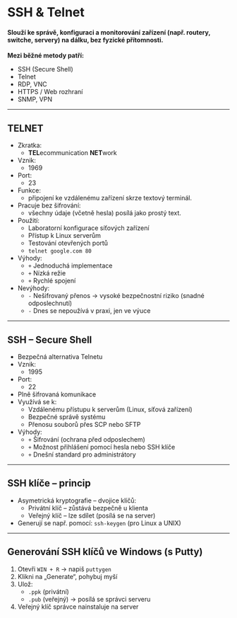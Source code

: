 # SSH & Telnet

#### Slouží ke správě, konfiguraci a monitorování zařízení (např. routery, switche, servery) na dálku, bez fyzické přítomnosti.

**Mezi běžné metody patří:**
- SSH (Secure Shell)
- Telnet
- RDP, VNC
- HTTPS / Web rozhraní
- SNMP, VPN
---

## TELNET
- Zkratka:
  - **TEL**ecommunication **NET**work
- Vznik:
  - 1969
- Port:
  - 23
- Funkce:
  - připojení ke vzdálenému zařízení skrze textový terminál.
- Pracuje bez šifrování:
  - všechny údaje (včetně hesla) posílá jako prostý text.
- Použití:
  - Laboratorní konfigurace síťových zařízení
  - Přístup k Linux serverům
  - Testování otevřených portů
  - `telnet google.com 80`
- Výhody:
  - `+` Jednoduchá implementace
  - `+` Nízká režie
  - `+` Rychlé spojení
- Nevýhody:
  - `-` Nešifrovaný přenos → vysoké bezpečnostní riziko (snadné odposlechnutí)
  - `-` Dnes se nepoužívá v praxi, jen ve výuce
---

## SSH – Secure Shell
- Bezpečná alternativa Telnetu
- Vznik:
  - 1995
- Port:
  - 22
- Plně šifrovaná komunikace
- Využívá se k:
  - Vzdálenému přístupu k serverům (Linux, síťová zařízení)
  - Bezpečné správě systému
  - Přenosu souborů přes SCP nebo SFTP
- Výhody:
  - `+` Šifrování (ochrana před odposlechem)
  - `+` Možnost přihlášení pomocí hesla nebo SSH klíče
  - `+` Dnešní standard pro administrátory
---

## SSH klíče – princip

- Asymetrická kryptografie – dvojice klíčů:
  - Privátní klíč – zůstává bezpečně u klienta
  - Veřejný klíč – lze sdílet (posílá se na server)
- Generují se např. pomocí:
`ssh-keygen` (pro Linux a UNIX)
---
## Generování SSH klíčů ve Windows (s Putty)
1. Otevři `WIN + R` → napiš `puttygen`
2. Klikni na „Generate“, pohybuj myší
3. Ulož:
   - `.ppk` (privátní)
   - `.pub` (veřejný) → posílá se správci serveru
4. Veřejný klíč správce nainstaluje na server